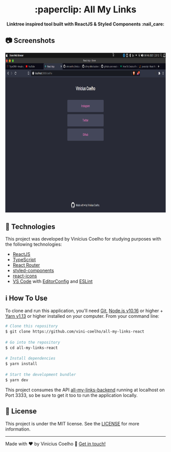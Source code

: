 <h1 align="center">
    <!-- <img alt="React Native Twitch.tv" width="300px" src="https://res.cloudinary.com/dhcpizhbr/image/upload/v1606341394/readme-assets/TwitchExtrudedWordmarkPurple_y3mimi.svg" /> -->
    <br>
    :paperclip: All My Links
</h1>

<h4 align="center">
  Linktree inspired tool built with ReactJS & Styled Components :nail_care:
</h4>

## :camera: Screenshots

<div align="center">
    <img src="https://github.com/vini-coelho/all-my-links-react/blob/master/public/screenshot1.png" height="500" alt="Main page"/>
</div>

## :rocket: Technologies

This project was developed by Vinícius Coelho for studying purposes with the following technologies:

-  [ReactJS](https://reactnative.dev/)
-  [TypeScript](https://www.typescriptlang.org/)
-  [React Router](https://reactrouter.com/)
-  [styled-components](https://www.styled-components.com/)
-  [react-icons](https://react-icons.github.io/react-icons/)
-  [VS Code][vc] with [EditorConfig][vceditconfig] and [ESLint][vceslint]

## :information_source: How To Use

To clone and run this application, you'll need [Git](https://git-scm.com), [Node.js v10.16][nodejs] or higher + [Yarn v1.13][yarn] or higher installed on your computer. From your command line:

```bash
# Clone this repository
$ git clone https://github.com/vini-coelho/all-my-links-react

# Go into the repository
$ cd all-my-links-react

# Install dependencies
$ yarn install

# Start the development bundler
$ yarn dev
```

This project consumes the API [all-my-links-backend]([htt](https://github.com/vini-coelho/all-my-links-backend)) running at localhost on Port 3333, so be sure to get it too to run the application locally. 

## :memo: License

This project is under the MIT license. See the [LICENSE](./LICENSE) for more information.

---

Made with ♥ by Vinicius Coelho :wave: [Get in touch!](https://www.linkedin.com/in/viniciustcoelho/)

[nodejs]: https://nodejs.org/
[yarn]: https://yarnpkg.com/
[vc]: https://code.visualstudio.com/
[vceditconfig]: https://marketplace.visualstudio.com/items?itemName=EditorConfig.EditorConfig
[vceslint]: https://marketplace.visualstudio.com/items?itemName=dbaeumer.vscode-eslint
